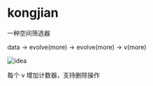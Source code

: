 # kongjian

一种空间筛选器


data -> evolve(more) -> evolve(more) -> v(more)

![idea](idea.jpg)

每个 v 增加计数器，支持删除操作

